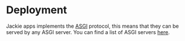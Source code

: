 # Deployment
Jackie apps implements the [ASGI](https://asgi.readthedocs.io/en/latest/)
protocol, this means that they can be served by any ASGI server. You can find
a list of ASGI servers [here](https://asgi.readthedocs.io/en/latest/implementations.html#servers).

